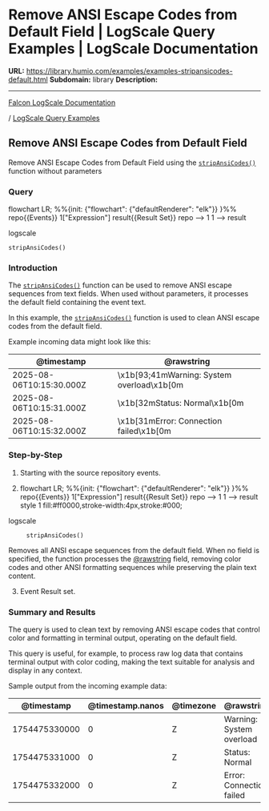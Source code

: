 # Remove ANSI Escape Codes from Default Field | LogScale Query Examples | LogScale Documentation

**URL:** https://library.humio.com/examples/examples-stripansicodes-default.html
**Subdomain:** library
**Description:** 

---

[Falcon LogScale Documentation](https://library.humio.com)

/ [LogScale Query Examples](examples.html)

## Remove ANSI Escape Codes from Default Field

Remove ANSI Escape Codes from Default Field using the [`stripAnsiCodes()`](https://library.humio.com/data-analysis/functions-stripansicodes.html) function without parameters 

### Query

flowchart LR; %%{init: {"flowchart": {"defaultRenderer": "elk"}} }%% repo{{Events}} 1["Expression"] result{{Result Set}} repo --> 1 1 --> result

logscale
    
    
    stripAnsiCodes()

### Introduction

The [`stripAnsiCodes()`](https://library.humio.com/data-analysis/functions-stripansicodes.html) function can be used to remove ANSI escape sequences from text fields. When used without parameters, it processes the default field containing the event text. 

In this example, the [`stripAnsiCodes()`](https://library.humio.com/data-analysis/functions-stripansicodes.html) function is used to clean ANSI escape codes from the default field. 

Example incoming data might look like this: 

@timestamp| @rawstring  
---|---  
2025-08-06T10:15:30.000Z| \x1b[93;41mWarning: System overload\x1b[0m  
2025-08-06T10:15:31.000Z| \x1b[32mStatus: Normal\x1b[0m  
2025-08-06T10:15:32.000Z| \x1b[31mError: Connection failed\x1b[0m  
  
### Step-by-Step

  1. Starting with the source repository events.

  2. flowchart LR; %%{init: {"flowchart": {"defaultRenderer": "elk"}} }%% repo{{Events}} 1["Expression"] result{{Result Set}} repo --> 1 1 --> result style 1 fill:#ff0000,stroke-width:4px,stroke:#000;

logscale
         
         stripAnsiCodes()

Removes all ANSI escape sequences from the default field. When no field is specified, the function processes the [@rawstring](https://library.humio.com/data-analysis/searching-data-event-fields.html#searching-data-event-fields-metadata-rawstring) field, removing color codes and other ANSI formatting sequences while preserving the plain text content. 

  3. Event Result set.




### Summary and Results

The query is used to clean text by removing ANSI escape codes that control color and formatting in terminal output, operating on the default field. 

This query is useful, for example, to process raw log data that contains terminal output with color coding, making the text suitable for analysis and display in any context. 

Sample output from the incoming example data: 

@timestamp| @timestamp.nanos| @timezone| @rawstring  
---|---|---|---  
1754475330000| 0| Z| Warning: System overload  
1754475331000| 0| Z| Status: Normal  
1754475332000| 0| Z| Error: Connection failed
